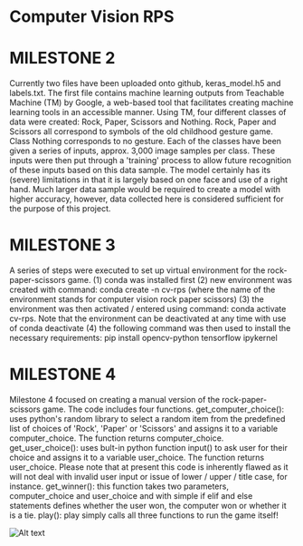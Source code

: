 # Computer Vision RPS

# MILESTONE 2
Currently two files have been uploaded onto github, keras_model.h5 and labels.txt. The first file contains machine learning outputs from Teachable Machine (TM) by Google, a web-based tool that facilitates creating machine learning tools in an accessible manner. Using TM, four different classes of data were created: Rock, Paper, Scissors and Nothing. Rock, Paper and Scissors all correspond to symbols of the old childhood gesture game. Class Nothing corresponds to no gesture. Each of the classes have been given a series of inputs, approx. 3,000 image samples per class. These inputs were then put through a 'training' process to allow future recognition of these inputs based on this data sample. The model certainly has its (severe) limitations in that it is largely based on one face and use of a right hand. Much larger data sample would be required to create a model with higher accuracy, however, data collected here is considered sufficient for the purpose of this project.

# MILESTONE 3
A series of steps were executed to set up virtual environment for the rock-paper-scissors game. 
(1) conda was installed first
(2) new environment was created with command: conda create -n cv-rps (where the name of the environment stands for computer vision rock paper scissors)
(3) the environment was then activated / entered using command: conda activate cv-rps. Note that the environment can be deactivated at any time with use of conda deactivate
(4) the following command was then used to install the necessary requirements: pip install opencv-python tensorflow ipykernel 

# MILESTONE 4
Milestone 4 focused on creating a manual version of the rock-paper-scissors game. The code includes four functions.
get_computer_choice(): uses python's random library to select a random item from the predefined list of choices of 'Rock', 'Paper' or 'Scissors' and assigns it to a variable computer_choice. The function returns computer_choice.
get_user_choice(): uses bult-in python function input() to ask user for their choice and assigns it to a variable user_choice. The function returns user_choice. Please note that at present this code is inherently flawed as it will not deal with invalid user input or issue of lower / upper / title case, for instance.
get_winner(): this function takes two parameters, computer_choice and user_choice and with simple if elif and else statements defines whether the user won, the computer won or whether it is a tie.
play(): play simply calls all three functions to run the game itself!


![Alt text](../../01.png)